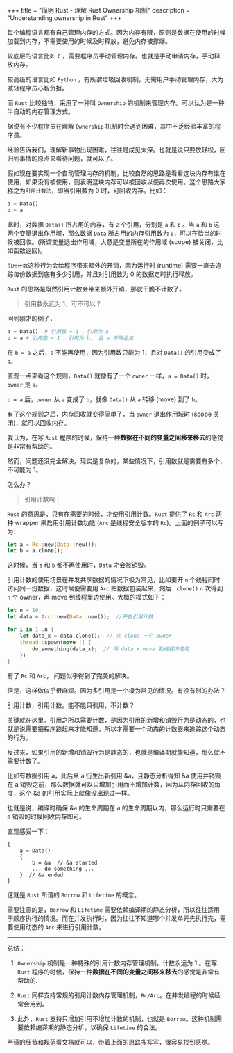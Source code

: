 +++
title = "简明 Rust - 理解 Rust Ownership 机制"
description = "Understanding ownership in Rust"
+++

每个编程语言都有自己管理内存的方式。因为内存有限，原则是数据在使用的时候加载到内存，不需要使用的时候及时释放，避免内存被撑爆。

较底层的语言比如 `C`  ，需要程序员手动管理内存。也就是手动申请内存，手动释放内存。

较高级的语言比如 `Python` ，有所谓垃圾回收机制，无需用户手动管理内存，大为减轻程序员心智负担。

而 `Rust` 比较独特，采用了一种叫 `Ownership` 的机制来管理内存。可以认为是一种半自动的内存管理方式。

据说有不少程序员在理解 `Ownership` 机制时会遇到困难，其中不乏经验丰富的程序员。

经验告诉我们，理解新事物出现困难，往往是成见太深。也就是说只要放轻松，回归到事情的原点来看待问题，就可以了。

假如现在要实现一个自动管理内存的机制，比较自然的思路是看看这块内存有谁在使用，如果没有被使用，则表明这块内存可以被回收以便再次使用。这个思路大家称之为`引用计数法`，即当引用数为 0 时，可回收内存。比如：

```python
a = Data()
b = a
```

此时，对数据 `Data()` 所占用的内存，有 `2` 个引用，分别是 `a`  和 `b`  。当 `a` 和 `b` 这两个变量退出作用域，那么数据 `Data` 所占用的内存引用数为 `0`，可以在恰当的时候被回收。(所谓变量退出作用域，大意是变量所在的作用域 (scope) 被关闭，比如函数返回)。

`引用计数`这种行为会给程序带来额外的开销，因为运行时 (runtime) 需要一直去追踪每份数据到底有多少引用，并且对引用数为 0 的数据定时执行释放。

`Rust` 的思路是既然引用计数会带来额外开销，那就干脆不计数了。

> 引用数永远为 1，可不可以？

回到刚才的例子，

```python
a = Data()  # 引用数 = 1 ，引用为 a 
b = a # 引用数 = 1 ，引用为 b， 且 a 不再合法 
```

在 `b = a` 之后，`a` 不能再使用，因为引用数只能为 1，且对 `Data()` 的引用变成了 `b`。

直观一点来看这个规则，`Data()` 就像有了一个 `owner` 一样，`a = Data()` 时，`owner` 是 `a`。

`b = a` 后，`owner` 从 `a` 变成了 `b`，就像 `Data()` 从 `a` 转移 (move) 到了 `b`。

有了这个规则之后，内存回收就变得简单了，当 `owner` 退出作用域时 (scope 关闭)，就可以回收内存。

我认为，在写 `Rust` 程序的时候，保持一种**数据在不同的变量之间移来移去**的感觉是非常有帮助的。

然而，问题还没完全解决。现实是复杂的，某些情况下，引用数就是需要有多个，不可能为 1。

怎么办？

>  引用计数啊！

`Rust` 的意思是，只有在需要的时候，才使用引用计数。`Rust` 提供了 `Rc` 和 `Arc` 两种 wrapper 来启用引用计数功能 (`Arc` 是线程安全版本的 `Rc`)。上面的例子可以写为:

```Rust
let a = Rc::new(Data::new());
let b = a.clone();
```

这时候，当 `a` 和 `b` 都不再使用时，`Data` 才会被销毁。

引用计数的使用场景在并发共享数据的情况下极为常见，比如要开 `n` 个线程同时访问同一份数据，这时候便需要用 `Arc` 把数据包装起来，然后 `.clone()`  `n` 次得到 `n` 个 owner，再 move 到线程里边使用。大概的模式如下：

```rust
let n = 10;
let data = Arc::new(Data::new());  //开启引用计数

for i in 1..n {
    let data_x = data.clone();  // 先 clone 一个 owner
    thread::spawn(move || {
        do_something(data_x);  // 将 data_x move 到线程内使用 
    })
}
```

有了 `Rc` 和 `Arc`， 问题似乎得到了完美的解决。

但是，这样做似乎很麻烦。因为多引用是一个极为常见的情况。有没有别的办法？

引用计数，引用计数。能不能只引用，不计数？

关键就在这里。引用之所以需要计数，是因为引用的新增和销毁行为是动态的，也就是说需要把程序跑起来才能知道，所以才需要一个动态的计数器来追踪这个动态的行为。

反过来，如果引用的新增和销毁行为是静态的，也就是编译期就能知道，那么就不需要计数了。

比如有数据引用 a，此后从 a 衍生出新引用 &a，且静态分析得知 &a 使用并销毁在 a 销毁之前，那么数据就可以只增加引用而不增加计数，因为从内存回收的角度，这个 &a 的引用实际上就像没出现过一样。

也就是说，编译时确保 &a 的生命周期在 a 的生命周期以内，那么运行时只需要在 a 销毁的时候回收内存即可。

直观感受一下：

```textile
{
    a = Data()
    {
        b = &a  // &a started
        ... do something ...
    }  // &a ended
}
```

这就是 `Rust` 所谓的 `Borrow` 和 `Lifetime` 的概念。

需要注意的是，`Borrow` 和 `Lifetime` 需要依赖编译期的静态分析，所以往往适用于顺序执行的情况。而在并发执行时，因为往往不知道哪个并发单元先执行完，需要使用动态的 `Arc` 来进行引用计数。



---



总结：

1. `Ownership` 机制是一种特殊的引用计数内存管理机制，计数永远为 1 。在写 `Rust` 程序的时候，保持一种**数据在不同的变量之间移来移去**的感觉是非常有帮助的.

2. `Rust` 同样支持常规的引用计数内存管理机制，`Rc/Arc`。在并发编程的时候经常会用到。

3. 此外，`Rust` 支持只增加引用不增加计数的机制，也就是 `Borrow`。这种机制需要依赖编译期的静态分析，以确保 `Lifetime` 的合法。

严谨的细节和规范看文档就可以，带着上面的思路多写写，很容易找到感觉。
